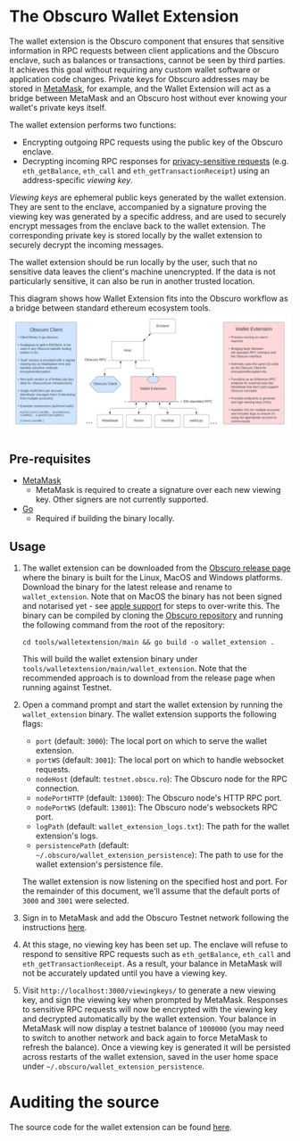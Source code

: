 ---
---
# The Obscuro Wallet Extension

The wallet extension is the Obscuro component that ensures that sensitive information in RPC requests between client
applications and the Obscuro enclave, such as balances or transactions, cannot be seen by third parties. It
achieves this goal without requiring any custom wallet software or application code changes. Private keys for Obscuro
addresses may be stored in [MetaMask](https://metamask.io/), for example, and the Wallet Extension will act as a bridge 
between MetaMask and an Obscuro host without ever knowing your wallet's private keys itself.

The wallet extension performs two functions:

* Encrypting outgoing RPC requests using the public key of the Obscuro enclave.
* Decrypting incoming RPC responses for [privacy-sensitive requests](https://docs.obscu.ro/api/sensitive-apis/) (e.g. `eth_getBalance`, 
  `eth_call` and `eth_getTransactionReceipt`) using an address-specific _viewing key_.

_Viewing keys_ are ephemeral public keys generated by the wallet extension. They are sent to the enclave, accompanied
by a signature proving the viewing key was generated by a specific address, and are used to securely encrypt messages
from the enclave back to the wallet extension. The corresponding private key is stored locally by the wallet extension
to securely decrypt the incoming messages.

The wallet extension should be run locally by the user, such that no sensitive data leaves the client's machine
unencrypted. If the data is not particularly sensitive, it can also be run in another trusted location.

This diagram shows how Wallet Extension fits into the Obscuro workflow as a bridge between standard ethereum ecosystem
tools.
![Diagram showing wallet extension as an RPC bridge for common Ethereum tooling](../../assets/images/RPC-Interfaces.png)

## Pre-requisites

* [MetaMask](https://metamask.io/)
    * MetaMask is required to create a signature over each new viewing key. Other signers are not currently supported.
* [Go](https://go.dev/)
    * Required if building the binary locally.

## Usage

1. The wallet extension can be downloaded from the [Obscuro release page](https://github.com/obscuronet/go-obscuro/releases) 
   where the binary is built for the Linux, MacOS and Windows platforms. Download the binary for the latest release and 
   rename to `wallet_extension`. Note that on MacOS the binary has not been signed and notarised yet - see 
   [apple support](https://support.apple.com/en-gb/HT202491) for steps to over-write this. The binary can be compiled by
   cloning the [Obscuro repository](https://github.com/obscuronet/go-obscuro) and running the following command from the 
   root of the repository:

   ```
   cd tools/walletextension/main && go build -o wallet_extension .
   ```

   This will build the wallet extension binary under `tools/walletextension/main/wallet_extension`. Note that the 
   recommended approach is to download from the release page when running against Testnet. 

2. Open a command prompt and start the wallet extension by running the `wallet_extension` binary. The wallet extension 
   supports the following flags:

   * `port` (default: `3000`): The local port on which to serve the wallet extension.
   * `portWS` (default: `3001`): The local port on which to handle websocket requests.
   * `nodeHost` (default: `testnet.obscu.ro`): The Obscuro node for the RPC connection.
   * `nodePortHTTP` (default: `13000`): The Obscuro node's HTTP RPC port.
   * `nodePortWS` (default: `13001`): The Obscuro node's websockets RPC port.
   * `logPath` (default: `wallet_extension_logs.txt`): The path for the wallet extension's logs.
   * `persistencePath` (default: `~/.obscuro/wallet_extension_persistence`): The path to use for the wallet extension's 
      persistence file. 

   The wallet extension is now listening on the specified host and port. For the remainder of this document, we'll 
   assume that the default ports of `3000` and `3001` were selected.

3. Sign in to MetaMask and add the Obscuro Testnet network following the instructions [here](https://docs.obscu.ro/wallet-extension/configure-metamask).

4. At this stage, no viewing key has been set up. The enclave will refuse to respond to sensitive RPC requests such 
   as `eth_getBalance`, `eth_call` and `eth_getTransactionReceipt`. As a result, your balance in MetaMask will not be 
   accurately updated until you have a viewing key.

5. Visit `http://localhost:3000/viewingkeys/` to generate a new viewing key, and sign the viewing key when prompted by
   MetaMask. Responses to sensitive RPC requests will now be encrypted with the viewing key and decrypted
   automatically by the wallet extension. Your balance in MetaMask will now display a testnet balance of `1000000` (you 
   may need to switch to another network and back again to force MetaMask to refresh the balance). Once a viewing key
   is generated it will be persisted across restarts of the wallet extension, saved in the user home space under 
   `~/.obscuro/wallet_extension_persistence`.

# Auditing the source

The source code for the wallet extension can be found [here](https://github.com/obscuronet/go-obscuro/tree/main/tools/walletextension).
